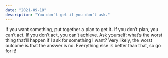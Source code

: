 ```yaml
---
date: "2021-09-18"
description: "You don’t get if you don’t ask."
---
```


If you want something, put together a plan to get it. If you don’t plan, you can’t act. If you don’t act, you can’t achieve. Ask yourself: what’s the worst thing that’ll happen if I ask for something I want? Very likely, the worst outcome is that the answer is no. Everything else is better than that, so go for it!
